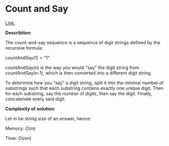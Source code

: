 # Count and Say
[Link.](https://leetcode.com/problems/count-and-say/description/)

**Describtion**:

The count-and-say sequence is a sequence of digit strings defined by the recursive formula:

countAndSay(1) = "1"

countAndSay(n) is the way you would "say" the digit string from countAndSay(n-1), which is then converted into a different digit string.

To determine how you "say" a digit string, split it into the minimal number of substrings such that each substring contains exactly one unique digit. Then for each substring, say the number of digits, then say the digit. Finally, concatenate every said digit.

**Complexity of solution**:

Let *m* be string size of an answer, hence:

Memory: *O*(*m*)

Time: *O*(*nm*)